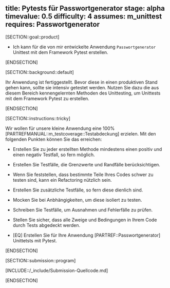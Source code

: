 title: Pytests für Passwortgenerator
stage: alpha
timevalue: 0.5
difficulty: 4
assumes: m_unittest
requires: Passwortgenerator
---

[SECTION::goal::product]

- Ich kann für die von mir entwickelte Anwendung `Passwortgenerator` Unittest mit dem Framework
  Pytest erstellen.

[ENDSECTION]

[SECTION::background::default]

Ihr Anwendung ist fertiggestellt. Bevor diese in einen produktiven Stand gehen kann, sollte sie
intensiv getestet werden. Nutzen Sie dazu die aus diesem Bereich kennengelernten Methoden des
Unittesting, um Unittests mit dem Framework Pytest zu erstellen.

[ENDSECTION]

[SECTION::instructions::tricky]

Wir wollen für unsere kleine Anwendung eine 100% [PARTREFMANUAL::m_testcoverage::Testabdeckung] erzielen.
Mit den folgenden Punkten können Sie das erreichen:

- Erstellen Sie zu jeder erstellten Methode mindestens einen positiv und einen negativ Testfall,
  so fern möglich.
- Erstellen Sie Testfälle, die Grenzwerte und Randfälle berücksichtigen.
- Wenn Sie feststellen, dass bestimmte Teile Ihres Codes schwer zu testen sind, kann ein Refactoring
  nützlich sein.
- Erstellen Sie zusätzliche Testfälle, so fern diese dienlich sind.
- Mocken Sie bei Anbhängigkeiten, um diese isoliert zu testen.
- Schreiben Sie Testfälle, um Ausnahmen und Fehlerfälle zu prüfen.
- Stellen Sie sicher, dass alle Zweige und Bedingungen in Ihrem Code durch Tests abgedeckt werden.

- [EQ] Erstellen Sie für Ihre Anwendung [PARTREF::Passwortgenerator] Unittetsts mit Pytest.

[ENDSECTION]

[SECTION::submission::program]

[INCLUDE::/_include/Submission-Quellcode.md]

[ENDSECTION]
